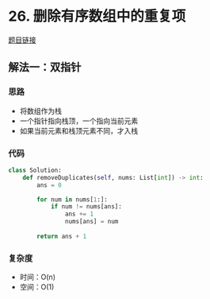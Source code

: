 # 26. 删除有序数组中的重复项

[题目链接](https://leetcode.cn/problems/remove-duplicates-from-sorted-array/description)

## 解法一：双指针

### 思路

- 将数组作为栈
- 一个指针指向栈顶，一个指向当前元素
- 如果当前元素和栈顶元素不同，才入栈

### 代码

```py
class Solution:
    def removeDuplicates(self, nums: List[int]) -> int:
        ans = 0

        for num in nums[1:]:
            if num != nums[ans]:
                ans += 1
                nums[ans] = num
        
        return ans + 1
```

### 复杂度

- 时间：O(n)
- 空间：O(1)
